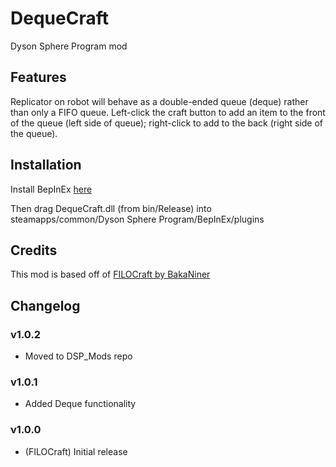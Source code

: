 # DequeCraft
Dyson Sphere Program mod

## Features

Replicator on robot will behave as a double-ended queue (deque) rather than only a FIFO queue. Left-click the craft button to add an item to the front of the queue (left side of queue); right-click to add to the back (right side of the queue).

## Installation

Install BepInEx [here](https://dsp.thunderstore.io/package/xiaoye97/BepInEx/)

Then drag DequeCraft.dll (from bin/Release) into steamapps/common/Dyson Sphere Program/BepInEx/plugins

## Credits

This mod is based off of [FILOCraft by BakaNiner](https://github.com/BakaNiner/FILOCraft)

## Changelog

### v1.0.2
- Moved to DSP\_Mods repo

### v1.0.1

- Added Deque functionality

### v1.0.0

- (FILOCraft) Initial release

